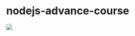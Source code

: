 # nodejs-advance-course

<img src="https://github.com/martinmdl/nodejs-advance-course/assets/78437578/aa03d981-8e6b-48b9-badb-50d86328f16d" />
